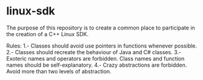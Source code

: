 linux-sdk
=========

The purpose of this repository is to create a common place to participate in the creation of a C++ Linux SDK.

Rules:
 1.- Classes should avoid use pointers in functions whenever possible.
 2.- Classes should recreate the behaviour of Java and C# classes. 
 3.- Exoteric names and operators are forbidden. Class names and function names should be self-explanatory.
 4.- Crazy abstractions are forbidden. Avoid more than two levels of abstraction.